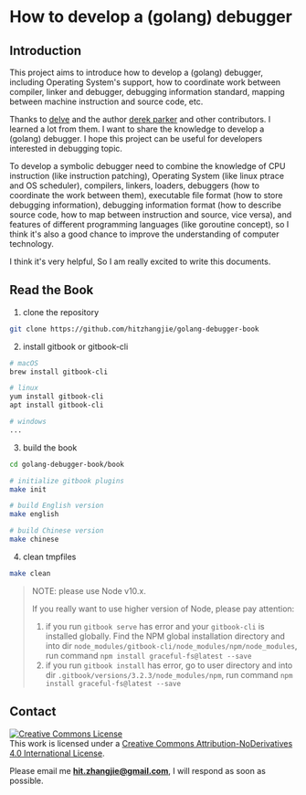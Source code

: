 # How to develop a (golang) debugger

## Introduction

This project aims to introduce how to develop a (golang) debugger, including Operating System's support, how to coordinate work between compiler, linker and debugger, debugging information standard, mapping between machine instruction and source code, etc. 

Thanks to [delve](github.com/go-delve/delve) and the author [derek parker](https://twitter.com/derkthedaring?lang=en) and other contributors. I learned a lot from them. I want to share the knowledge to develop a (golang) debugger. I hope this project can be useful for developers interested in debugging topic.

To develop a symbolic debugger need to combine the knowledge of CPU instruction (like instruction patching), Operating System (like linux ptrace and OS scheduler), compilers, linkers, loaders, debuggers (how to coordinate the work between them), executable file format (how to store debugging information), debugging information format (how to describe source code, how to map between instruction and source, vice versa), and features of different programming languages (like goroutine concept), so I think it's also a good chance to improve the understanding of computer technology.

I think it's very helpful, So I am really excited to write this documents.

## Read the Book

1. clone the repository
```bash
git clone https://github.com/hitzhangjie/golang-debugger-book
```

2. install gitbook or gitbook-cli
```bash
# macOS
brew install gitbook-cli

# linux
yum install gitbook-cli
apt install gitbook-cli

# windows
...
```

3. build the book
```bash
cd golang-debugger-book/book

# initialize gitbook plugins
make init 

# build English version
make english

# build Chinese version
make chinese

```

4. clean tmpfiles
```bash
make clean
```

> NOTE: please use Node v10.x.
>
> If you really want to use higher version of Node, please pay attention:
>
> 1. if you run `gitbook serve` has error and your `gitbook-cli` is installed globally. Find the NPM global installation directory and into dir `node_modules/gitbook-cli/node_modules/npm/node_modules`, run command `npm install graceful-fs@latest --save`
> 2. if you run `gitbook install` has error, go to user directory and into dir `.gitbook/versions/3.2.3/node_modules/npm`, run command `npm install graceful-fs@latest --save`

## Contact

<a rel="license" href="http://creativecommons.org/licenses/by-nd/4.0/"><img alt="Creative Commons License" style="border-width:0" src="https://i.creativecommons.org/l/by-nd/4.0/88x31.png" /></a><br />This work is licensed under a <a rel="license" href="http://creativecommons.org/licenses/by-nd/4.0/">Creative Commons Attribution-NoDerivatives 4.0 International License</a>.

Please email me **hit.zhangjie@gmail.com**, I will respond as soon as possible.

